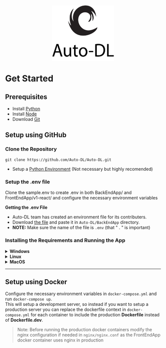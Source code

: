 <p align=center>
  <img src="static/Logo.png" width=40% align=center>
</p>

# Get Started  

## Prerequisites

* Install [Python](https://www.python.org/downloads/)
* Install [Node](https://nodejs.org/en/download/)
* Download [Git](https://git-scm.com/download/) 

## Setup using GitHub
### Clone the Repository

```
git clone https://github.com/Auto-DL/Auto-DL.git
```

* Setup a [Python Environment](https://docs.python.org/3/library/venv.html) (Not necessary but highly recomended)


### Setup the .env file
Clone the sample.env to create .env in both BackEndApp/ and FrontEndApp/v1-react/ and configure the necessary environment variables

**Getting the .env File**
* Auto-DL team has created an environment file for its contributers.
* Download [the file](https://drive.google.com/file/d/15zGH1D_Uy3ZBWy4s873L9We5arpI7ls6/view?usp=sharing) and paste it in `Auto-DL/BackEndApp` directory.
* **NOTE:** Make sure the name of the file is `.env` (that " . " is important)


### Installing the Requirements and Running the App
<details>
    <summary><b>Windows</b></summary>  
    <br/>
For Backend

```
cd Auto-DL/BackEndApp
pip install -r requirements.txt
```
For Frontend
```
cd Auto-DL/FrontEndApp
npm install
```

Only after all requriements from requirements.txt are installed

```
cd BackEndApp
mkdir logs
```
Run the Backend
```
python manage.py runserver
# you can ignore any migration warnings
```

Finally, run the react frontend

```
# on a new terminal tab
cd FrontEndApp/v1-react
npm start
```
    
</details>

<details>
    <summary><b>Linux</b></summary>

```
cd Auto-DL
```
```
sudo ./scripts/install.sh
```
```
sudo ./scripts/run.sh
```
</details>

<details>
    <summary><b>MacOS</b></summary>

```
cd Auto-DL
```
```
brew ./scripts/install.sh
```
```
brew ./scripts/run.sh
```
</details>

---

## Setup using Docker
Configure the necessary environment variables in `docker-compose.yml` and run `docker-compose up`.   
This will setup a development server, so instead if you want to setup a production server you can replace the dockerfile context in `docker-compose.yml` for each container to include the production **Dockerfile** instead of **Dockerfile.dev**.

> Note: Before running the production docker containers modify the nginx configuration if needed in `nginx/nginx.conf` as the FrontEndApp docker container uses nginx in production

